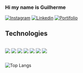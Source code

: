 
### Hi my name is Guilherme

[![Instagram](https://img.shields.io/badge/Instagram-E4405F?style=for-the-badge&logo=instagram&logoColor=white)](https://www.instagram.com/guilhercarv/)
[![Linkedin](https://img.shields.io/badge/LinkedIn-0077B5?style=for-the-badge&logo=linkedin&logoColor=white)](https://www.linkedin.com/in/guilherme-carvalho-980460281/)
[![Portifolio](https://img.shields.io/badge/website-000000?style=for-the-badge&logo=About.me&logoColor=white)](https://portifolionext.netlify.app/)

## Technologies 

<div style="display:inline_block"><br/>
<img align="center" alta="react" src="https://img.shields.io/badge/React-20232A?style=for-the-badge&logo=react&logoColor=61DAFB">
<img align="center" alta="php" src="https://img.shields.io/badge/PHP-777BB4?style=for-the-badge&logo=php&logoColor=white">
<img align="center" alta="javaScript" src="https://img.shields.io/badge/JavaScript-F7DF1E?style=for-the-badge&logo=javascript&logoColor=black">
<img align="center" alta="Node" src="https://img.shields.io/badge/Node.js-43853D?style=for-the-badge&logo=node.js&logoColor=white">
<img align="center" alta="Tailwind" src="https://img.shields.io/badge/Tailwind_CSS-38B2AC?style=for-the-badge&logo=tailwind-css&logoColor=white">
<img align="center" alta="Bootstrap" src="https://img.shields.io/badge/Bootstrap-563D7C?style=for-the-badge&logo=bootstrap&logoColor=white">
<img align="center" alta="Jquery" src="https://img.shields.io/badge/jQuery-0769AD?style=for-the-badge&logo=jquery&logoColor=white">
</div> <br>


![Top Langs](https://github-readme-stats.vercel.app/api/top-langs/?username=GuilhermeCarv1&layout=compact&theme=tokyonight)


